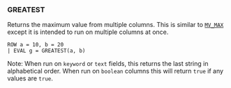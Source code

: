 <!--
This is generated by ESQL’s AbstractFunctionTestCase. Do no edit it. See ../README.md for how to regenerate it.
-->

### GREATEST
Returns the maximum value from multiple columns. This is similar to [`MV_MAX`](https://www.elastic.co/docs/reference/elasticsearch/query-languages/esql/esql-functions-operators#esql-mv_max)
except it is intended to run on multiple columns at once.

```
ROW a = 10, b = 20
| EVAL g = GREATEST(a, b)
```
Note: When run on `keyword` or `text` fields, this returns the last string in alphabetical order. When run on `boolean` columns this will return `true` if any values are `true`.
